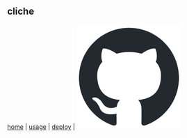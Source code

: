 ## cliche

<nav>

[home](/content/index.md) |
[usage](/content/usage.md) |
[deploy](/content/deploying-to-github-pages.md) |
[![github](/content/static/github-mark.png)](https://github.com/gdtroszak/cliche-template)


</nav>
